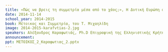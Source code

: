 ```yaml
---
title: «Πώς να βρεις τη συμμετρία μέσα από το χάος;», Η Δυτική Ευρώπη από το 1918 έως το 1945.
date: 2014-11-14
school_year: 2014-2015
book: Μέτοικος και Συμμετρία, του Τ. Μιχαηλίδη 
image: 2014-2015-karafvtias-2.jpg
speakers: Αλέξανδρος Καραφωτιάς, Ph.D Επιγραφική της Ελληνιστικής Κρήτης, Μ.Α. Αρχιτεκτονική της Ελληνιστικής Δήλου 
announcement: 
ppt: ΜΕΤΟΙΚΟΣ_2_Καραφωτιας_2.pptx
---
```

